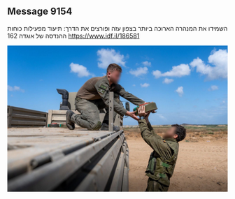 ## Message 9154

השמידו את המנהרה הארוכה ביותר בצפון עזה ופורצים את הדרך:
תיעוד מפעילות כוחות ההנדסה של אוגדה 162
https://www.idf.il/186581

![Photo](9154/9154_photo.jpg)
